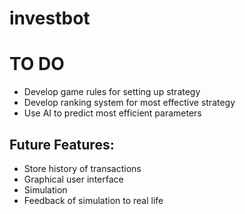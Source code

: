 # investbot

# TO DO
- Develop game rules for setting up strategy 
- Develop ranking system for most effective strategy
- Use AI to predict most efficient parameters


## Future Features: 
- Store history of transactions
- Graphical user interface
- Simulation
- Feedback of simulation to real life
